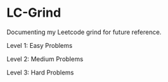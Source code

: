 # LC-Grind
Documenting my Leetcode grind for future reference. 

Level 1: Easy Problems

Level 2: Medium Problems

Level 3: Hard Problems


